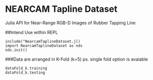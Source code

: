 # NEARCAM Tapline Dataset
 Julia API for Near-Range RGB-D Images of Rubber Tapping Line  

##Intend Use within REPL
```
include("NearcamTaplineDataset.jl)
import NearcamTaplineDataset as nds
nds.init() 
```
###Data are arranged in K-Fold (k=5) ps. single fold option is avaiable
```
dataFold_k.training 
dataFold_k.testing 
```
